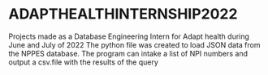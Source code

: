 # ADAPTHEALTHINTERNSHIP2022
Projects made as a Database Engineering Intern for Adapt health during June and July of 2022
The python file was created to load JSON data from the NPPES database. The program can intake a list of NPI numbers and output a csv.file with the results of the query
